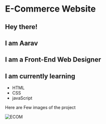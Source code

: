 # E-Commerce Website

## Hey there!
## I am Aarav
## I am a Front-End Web Designer
## I am currently learning
- HTML
-  CSS
-  javaScript

  
Here are Few images of the project







![ECOM](https://github.com/user-attachments/assets/85069159-7b1a-4786-83c8-fb9e63867977)

